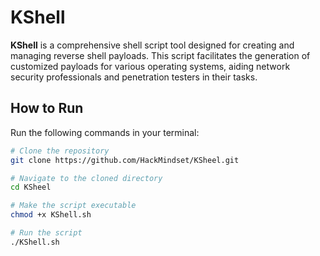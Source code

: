 # KShell

**KShell** is a comprehensive shell script tool designed for creating and managing reverse shell payloads. This script facilitates the generation of customized payloads for various operating systems, aiding network security professionals and penetration testers in their tasks.

## How to Run

Run the following commands in your terminal:

```bash
# Clone the repository
git clone https://github.com/HackMindset/KSheel.git

# Navigate to the cloned directory
cd KSheel

# Make the script executable
chmod +x KShell.sh

# Run the script
./KShell.sh
